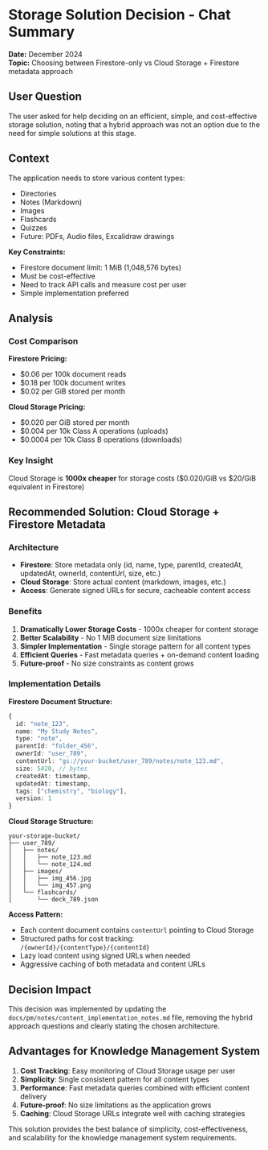# Storage Solution Decision - Chat Summary

**Date:** December 2024  
**Topic:** Choosing between Firestore-only vs Cloud Storage + Firestore metadata approach

## User Question

The user asked for help deciding on an efficient, simple, and cost-effective storage solution, noting that a hybrid approach was not an option due to the need for simple solutions at this stage.

## Context

The application needs to store various content types:
- Directories
- Notes (Markdown)
- Images
- Flashcards
- Quizzes
- Future: PDFs, Audio files, Excalidraw drawings

**Key Constraints:**
- Firestore document limit: 1 MiB (1,048,576 bytes)
- Must be cost-effective
- Need to track API calls and measure cost per user
- Simple implementation preferred

## Analysis

### Cost Comparison

**Firestore Pricing:**
- $0.06 per 100k document reads
- $0.18 per 100k document writes  
- $0.02 per GiB stored per month

**Cloud Storage Pricing:**
- $0.020 per GiB stored per month
- $0.004 per 10k Class A operations (uploads)
- $0.0004 per 10k Class B operations (downloads)

### Key Insight
Cloud Storage is **1000x cheaper** for storage costs ($0.020/GiB vs $20/GiB equivalent in Firestore)

## Recommended Solution: Cloud Storage + Firestore Metadata

### Architecture
- **Firestore**: Store metadata only (id, name, type, parentId, createdAt, updatedAt, ownerId, contentUrl, size, etc.)
- **Cloud Storage**: Store actual content (markdown, images, etc.)
- **Access**: Generate signed URLs for secure, cacheable content access

### Benefits
1. **Dramatically Lower Storage Costs** - 1000x cheaper for content storage
2. **Better Scalability** - No 1 MiB document size limitations
3. **Simpler Implementation** - Single storage pattern for all content types
4. **Efficient Queries** - Fast metadata queries + on-demand content loading
5. **Future-proof** - No size constraints as content grows

### Implementation Details

**Firestore Document Structure:**
```typescript
{
  id: "note_123",
  name: "My Study Notes",
  type: "note",
  parentId: "folder_456",
  ownerId: "user_789",
  contentUrl: "gs://your-bucket/user_789/notes/note_123.md",
  size: 5420, // bytes
  createdAt: timestamp,
  updatedAt: timestamp,
  tags: ["chemistry", "biology"],
  version: 1
}
```

**Cloud Storage Structure:**
```
your-storage-bucket/
├── user_789/
│   ├── notes/
│   │   ├── note_123.md
│   │   └── note_124.md
│   ├── images/
│   │   ├── img_456.jpg
│   │   └── img_457.png
│   └── flashcards/
│       └── deck_789.json
```

**Access Pattern:**
- Each content document contains `contentUrl` pointing to Cloud Storage
- Structured paths for cost tracking: `/{ownerId}/{contentType}/{contentId}`
- Lazy load content using signed URLs when needed
- Aggressive caching of both metadata and content URLs

## Decision Impact

This decision was implemented by updating the `docs/pm/notes/content_implementation_notes.md` file, removing the hybrid approach questions and clearly stating the chosen architecture.

## Advantages for Knowledge Management System

1. **Cost Tracking**: Easy monitoring of Cloud Storage usage per user
2. **Simplicity**: Single consistent pattern for all content types
3. **Performance**: Fast metadata queries combined with efficient content delivery
4. **Future-proof**: No size limitations as the application grows
5. **Caching**: Cloud Storage URLs integrate well with caching strategies

This solution provides the best balance of simplicity, cost-effectiveness, and scalability for the knowledge management system requirements. 